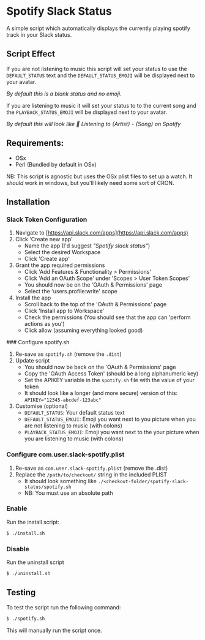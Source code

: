 # Spotify Slack Status
A simple script which automatically displays the currently playing spotify track in your Slack status.

## Script Effect
If you are not listening to music this script will set your status to use the `DEFAULT_STATUS` text and the `DEFAULT_STATUS_EMOJI` will be displayed next to your avatar.

_By default this is a blank status and no emoji._

If you are listening to music it will set your status to to the current song and the `PLAYBACK_STATUS_EMOJI` will be displayed next to your avatar.

_By default this will look like :metal: Listening to {Artist} - {Song} on Spotify_

## Requirements:
- OSx
- Perl (Bundled by default in OSx)

NB: This script is agnostic but uses the OSx plist files to set up a watch. It _should_ work in windows, but you'll likely need some sort of CRON.

## Installation
### Slack Token Configuration
1. Navigate to [https://api.slack.com/apps](https://api.slack.com/apps)
2. Click 'Create new app'
    - Name the app (I'd suggest _"Spotify slack status"_)
    - Select the desired Workspace
    - Click 'Create app'
3. Grant the app required permissions
    - Click 'Add Features & Functionality > Permissions'
    - Click 'Add an OAuth Scope' under 'Scopes > User Token Scopes'
    - You should now be on the 'OAuth & Permissions' page
    - Select the 'users.profile:write' scope
4. Install the app
    - Scroll back to the top of the 'OAuth & Permissions' page
    - Click 'Install app to Workspace'
    - Check the permissions (You should see that the app can 'perform actions as you')
    - Click allow (assuming everything looked good)

### Configure spotify.sh
1. Re-save as `spotify.sh` (remove the `.dist`)
2. Update script
    - You should now be back on the 'OAuth & Permissions' page
    - Copy the 'OAuth Access Token' (should be a long alphanumeric key)
    - Set the APIKEY variable in the `spotify.sh` file with the value of your token
    - It should look like a longer (and more secure) version of this: `APIKEY="12345-abcdef-123abc"`
3. Customise (optional)
   - `DEFAULT_STATUS`: Your default status text
   - `DEFAULT_STATUS_EMOJI`: Emoji you want next to you picture when you are not listening to music (with colons)
   - `PLAYBACK_STATUS_EMOJI`: Emoji you want next to the your picture when you are listening to music (with colons)

### Configure com.user.slack-spotify.plist
1. Re-save as `com.user.slack-spotify.plist` (remove the .dist)
2. Replace the `/path/to/checkout/` string in the included PLIST
    - It should look something like `./<checkout-folder/spotify-slack-status/spotify.sh`
    - NB: You must use an absolute path

### Enable
Run the install script:
```sh
$ ./install.sh
```

### Disable
Run the uninstall script
```sh
$ ./uninstall.sh
```

## Testing
To test the script run the following command:
```sh
$ ./spotify.sh
```

This will manually run the script once.
